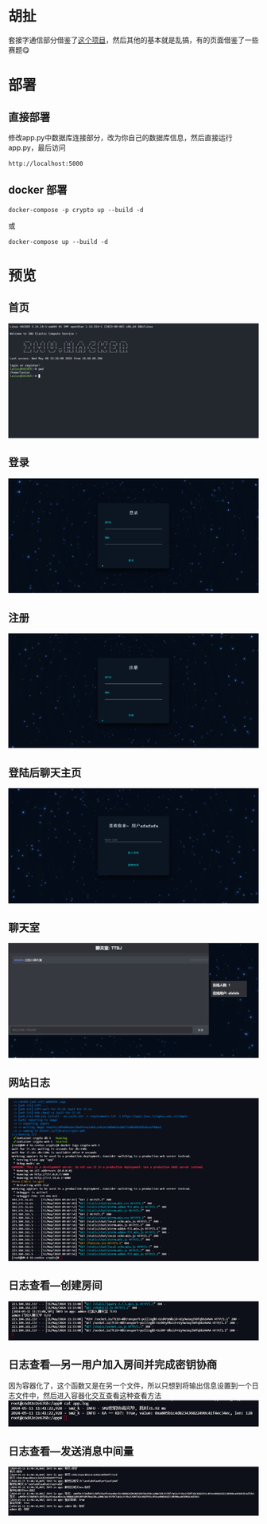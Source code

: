 # 胡扯
套接字通信部分借鉴了[这个项目](https://github.com/techwithtim/Python-Live-Chat-App)，然后其他的基本就是乱搞，有的页面借鉴了一些赛题😋
#  部署
## 直接部署
修改app.py中数据库连接部分，改为你自己的数据库信息，然后直接运行app.py，最后访问
```
http://localhost:5000
```
## docker 部署
```
docker-compose -p crypto up --build -d
```
或
```
docker-compose up --build -d
```
# 预览
## 首页
![](/img/图片1.png)
## 登录
![2](/img/图片2.png)
## 注册
![](/img/图片3.png)
## 登陆后聊天主页
![](/img/图片4.png)
## 聊天室
![](/img/图片5.png)
## 网站日志
![](/img/图片7.png)
## 日志查看—创建房间
![](/img/图片8.png)
## 日志查看—另一用户加入房间并完成密钥协商
因为容器化了，这个函数又是在另一个文件，所以只想到将输出信息设置到一个日志文件中，然后进入容器化交互查看这种查看方法
![](/img/图片9.png)
## 日志查看—发送消息中间量
![](/img/图片10.png)
